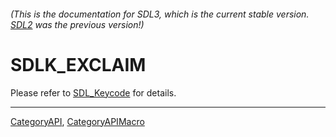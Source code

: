 ###### (This is the documentation for SDL3, which is the current stable version. [SDL2](https://wiki.libsdl.org/SDL2/) was the previous version!)
# SDLK_EXCLAIM

Please refer to [SDL_Keycode](SDL_Keycode) for details.

----
[CategoryAPI](CategoryAPI), [CategoryAPIMacro](CategoryAPIMacro)

